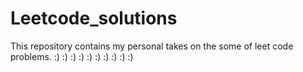 # Leetcode_solutions
This repository contains my personal takes on the some of leet code problems. :) :) :) :) :) :) :) :) :) :)
